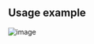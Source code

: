 ## Usage example

![image](https://user-images.githubusercontent.com/15198092/164676572-f3fb6036-a9ae-442a-a962-47dc8646707a.png)

